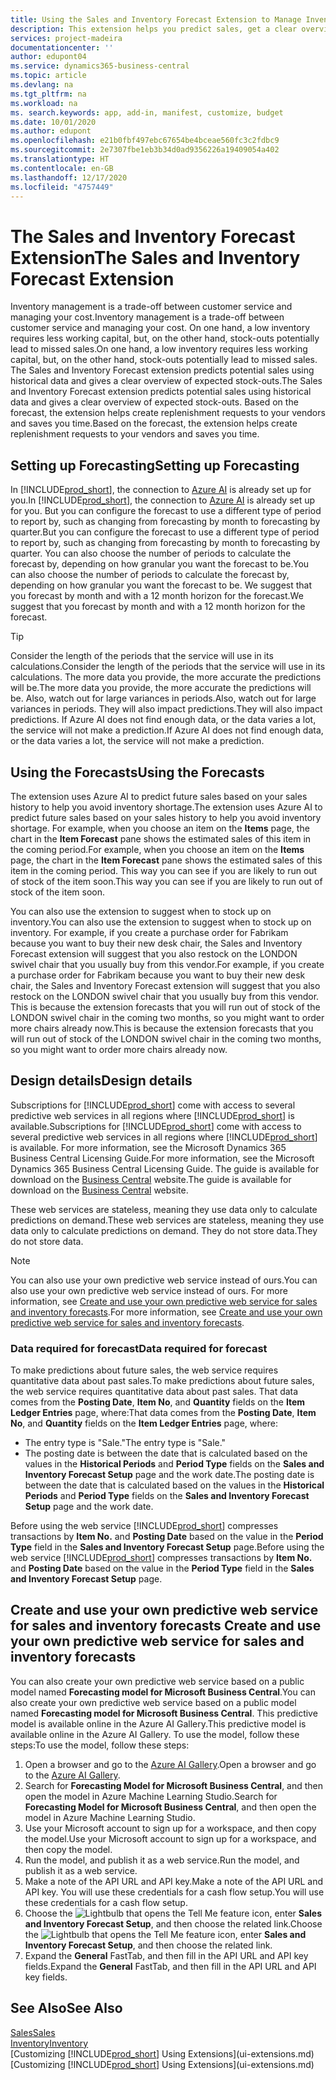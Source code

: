 ```yaml
---
title: Using the Sales and Inventory Forecast Extension to Manage Inventory | Microsoft Docs
description: This extension helps you predict sales, get a clear overview of expected stock-outs, and even helps you create replenishment requests to vendors.
services: project-madeira
documentationcenter: ''
author: edupont04
ms.service: dynamics365-business-central
ms.topic: article
ms.devlang: na
ms.tgt_pltfrm: na
ms.workload: na
ms. search.keywords: app, add-in, manifest, customize, budget
ms.date: 10/01/2020
ms.author: edupont
ms.openlocfilehash: e21b0fbf497ebc67654be4bceae560fc3c2fdbc9
ms.sourcegitcommit: 2e7307fbe1eb3b34d0ad9356226a19409054a402
ms.translationtype: HT
ms.contentlocale: en-GB
ms.lasthandoff: 12/17/2020
ms.locfileid: "4757449"
---
```

# <a name="the-sales-and-inventory-forecast-extension"></a><span data-ttu-id="b835c-103">The Sales and Inventory Forecast Extension</span><span class="sxs-lookup"><span data-stu-id="b835c-103">The Sales and Inventory Forecast Extension</span></span>
<span data-ttu-id="b835c-104">Inventory management is a trade-off between customer service and managing your cost.</span><span class="sxs-lookup"><span data-stu-id="b835c-104">Inventory management is a trade-off between customer service and managing your cost.</span></span> <span data-ttu-id="b835c-105">On one hand, a low inventory requires less working capital, but, on the other hand, stock-outs potentially lead to missed sales.</span><span class="sxs-lookup"><span data-stu-id="b835c-105">On one hand, a low inventory requires less working capital, but, on the other hand, stock-outs potentially lead to missed sales.</span></span> <span data-ttu-id="b835c-106">The Sales and Inventory Forecast extension predicts potential sales using historical data and gives a clear overview of expected stock-outs.</span><span class="sxs-lookup"><span data-stu-id="b835c-106">The Sales and Inventory Forecast extension predicts potential sales using historical data and gives a clear overview of expected stock-outs.</span></span> <span data-ttu-id="b835c-107">Based on the forecast, the extension helps create replenishment requests to your vendors and saves you time.</span><span class="sxs-lookup"><span data-stu-id="b835c-107">Based on the forecast, the extension helps create replenishment requests to your vendors and saves you time.</span></span>  

## <a name="setting-up-forecasting"></a><span data-ttu-id="b835c-108">Setting up Forecasting</span><span class="sxs-lookup"><span data-stu-id="b835c-108">Setting up Forecasting</span></span>
<span data-ttu-id="b835c-109">In [!INCLUDE[prod_short](includes/prod_short.md)], the connection to [Azure AI](https://azure.microsoft.com/overview/ai-platform/) is already set up for you.</span><span class="sxs-lookup"><span data-stu-id="b835c-109">In [!INCLUDE[prod_short](includes/prod_short.md)], the connection to [Azure AI](https://azure.microsoft.com/overview/ai-platform/) is already set up for you.</span></span> <span data-ttu-id="b835c-110">But you can configure the forecast to use a different type of period to report by, such as changing from forecasting by month to forecasting by quarter.</span><span class="sxs-lookup"><span data-stu-id="b835c-110">But you can configure the forecast to use a different type of period to report by, such as changing from forecasting by month to forecasting by quarter.</span></span> <span data-ttu-id="b835c-111">You can also choose the number of periods to calculate the forecast by, depending on how granular you want the forecast to be.</span><span class="sxs-lookup"><span data-stu-id="b835c-111">You can also choose the number of periods to calculate the forecast by, depending on how granular you want the forecast to be.</span></span> <span data-ttu-id="b835c-112">We suggest that you forecast by month and with a 12 month horizon for the forecast.</span><span class="sxs-lookup"><span data-stu-id="b835c-112">We suggest that you forecast by month and with a 12 month horizon for the forecast.</span></span> 

> [!TIP]  
>   <span data-ttu-id="b835c-113">Consider the length of the periods that the service will use in its calculations.</span><span class="sxs-lookup"><span data-stu-id="b835c-113">Consider the length of the periods that the service will use in its calculations.</span></span> <span data-ttu-id="b835c-114">The more data you provide, the more accurate the predictions will be.</span><span class="sxs-lookup"><span data-stu-id="b835c-114">The more data you provide, the more accurate the predictions will be.</span></span> <span data-ttu-id="b835c-115">Also, watch out for large variances in periods.</span><span class="sxs-lookup"><span data-stu-id="b835c-115">Also, watch out for large variances in periods.</span></span> <span data-ttu-id="b835c-116">They will also impact predictions.</span><span class="sxs-lookup"><span data-stu-id="b835c-116">They will also impact predictions.</span></span> <span data-ttu-id="b835c-117">If Azure AI does not find enough data, or the data varies a lot, the service will not make a prediction.</span><span class="sxs-lookup"><span data-stu-id="b835c-117">If Azure AI does not find enough data, or the data varies a lot, the service will not make a prediction.</span></span>

## <a name="using-the-forecasts"></a><span data-ttu-id="b835c-118">Using the Forecasts</span><span class="sxs-lookup"><span data-stu-id="b835c-118">Using the Forecasts</span></span>
<span data-ttu-id="b835c-119">The extension uses Azure AI to predict future sales based on your sales history to help you avoid inventory shortage.</span><span class="sxs-lookup"><span data-stu-id="b835c-119">The extension uses Azure AI to predict future sales based on your sales history to help you avoid inventory shortage.</span></span> <span data-ttu-id="b835c-120">For example, when you choose an item on the **Items** page, the chart in the **Item Forecast** pane shows the estimated sales of this item in the coming period.</span><span class="sxs-lookup"><span data-stu-id="b835c-120">For example, when you choose an item on the **Items** page, the chart in the **Item Forecast** pane shows the estimated sales of this item in the coming period.</span></span> <span data-ttu-id="b835c-121">This way you can see if you are likely to run out of stock of the item soon.</span><span class="sxs-lookup"><span data-stu-id="b835c-121">This way you can see if you are likely to run out of stock of the item soon.</span></span>  

<span data-ttu-id="b835c-122">You can also use the extension to suggest when to stock up on inventory.</span><span class="sxs-lookup"><span data-stu-id="b835c-122">You can also use the extension to suggest when to stock up on inventory.</span></span> <span data-ttu-id="b835c-123">For example, if you create a purchase order for Fabrikam because you want to buy their new desk chair, the Sales and Inventory Forecast extension will suggest that you also restock on the LONDON swivel chair that you usually buy from this vendor.</span><span class="sxs-lookup"><span data-stu-id="b835c-123">For example, if you create a purchase order for Fabrikam because you want to buy their new desk chair, the Sales and Inventory Forecast extension will suggest that you also restock on the LONDON swivel chair that you usually buy from this vendor.</span></span> <span data-ttu-id="b835c-124">This is because the extension forecasts that you will run out of stock of the LONDON swivel chair in the coming two months, so you might want to order more chairs already now.</span><span class="sxs-lookup"><span data-stu-id="b835c-124">This is because the extension forecasts that you will run out of stock of the LONDON swivel chair in the coming two months, so you might want to order more chairs already now.</span></span>  

## <a name="design-details"></a><span data-ttu-id="b835c-125">Design details</span><span class="sxs-lookup"><span data-stu-id="b835c-125">Design details</span></span>
<span data-ttu-id="b835c-126">Subscriptions for [!INCLUDE[prod_short](includes/prod_short.md)] come with access to several predictive web services in all regions where [!INCLUDE[prod_short](includes/prod_short.md)] is available.</span><span class="sxs-lookup"><span data-stu-id="b835c-126">Subscriptions for [!INCLUDE[prod_short](includes/prod_short.md)] come with access to several predictive web services in all regions where [!INCLUDE[prod_short](includes/prod_short.md)] is available.</span></span> <span data-ttu-id="b835c-127">For more information, see the Microsoft Dynamics 365 Business Central Licensing Guide.</span><span class="sxs-lookup"><span data-stu-id="b835c-127">For more information, see the Microsoft Dynamics 365 Business Central Licensing Guide.</span></span> <span data-ttu-id="b835c-128">The guide is available for download on the [Business Central](https://dynamics.microsoft.com/en-us/business-central/overview/) website.</span><span class="sxs-lookup"><span data-stu-id="b835c-128">The guide is available for download on the [Business Central](https://dynamics.microsoft.com/en-us/business-central/overview/) website.</span></span> 

<span data-ttu-id="b835c-129">These web services are stateless, meaning they use data only to calculate predictions on demand.</span><span class="sxs-lookup"><span data-stu-id="b835c-129">These web services are stateless, meaning they use data only to calculate predictions on demand.</span></span> <span data-ttu-id="b835c-130">They do not store data.</span><span class="sxs-lookup"><span data-stu-id="b835c-130">They do not store data.</span></span>

> [!NOTE]  
>   <span data-ttu-id="b835c-131">You can also use your own predictive web service instead of ours.</span><span class="sxs-lookup"><span data-stu-id="b835c-131">You can also use your own predictive web service instead of ours.</span></span> <span data-ttu-id="b835c-132">For more information, see [Create and use your own predictive web service for sales and inventory forecasts](#AnchorText).</span><span class="sxs-lookup"><span data-stu-id="b835c-132">For more information, see [Create and use your own predictive web service for sales and inventory forecasts](#AnchorText).</span></span> 

### <a name="data-required-for-forecast"></a><span data-ttu-id="b835c-133">Data required for forecast</span><span class="sxs-lookup"><span data-stu-id="b835c-133">Data required for forecast</span></span>
<span data-ttu-id="b835c-134">To make predictions about future sales, the web service requires quantitative data about past sales.</span><span class="sxs-lookup"><span data-stu-id="b835c-134">To make predictions about future sales, the web service requires quantitative data about past sales.</span></span> <span data-ttu-id="b835c-135">That data comes from the **Posting Date**, **Item No**, and **Quantity** fields on the **Item Ledger Entries** page, where:</span><span class="sxs-lookup"><span data-stu-id="b835c-135">That data comes from the **Posting Date**, **Item No**, and **Quantity** fields on the **Item Ledger Entries** page, where:</span></span>
-    <span data-ttu-id="b835c-136">The entry type is "Sale."</span><span class="sxs-lookup"><span data-stu-id="b835c-136">The entry type is "Sale."</span></span>
- <span data-ttu-id="b835c-137">The posting date is between the date that is calculated based on the values in the **Historical Periods** and **Period Type** fields on the **Sales and Inventory Forecast Setup** page and the work date.</span><span class="sxs-lookup"><span data-stu-id="b835c-137">The posting date is between the date that is calculated based on the values in the **Historical Periods** and **Period Type** fields on the **Sales and Inventory Forecast Setup** page and the work date.</span></span>

<span data-ttu-id="b835c-138">Before using the web service [!INCLUDE[prod_short](includes/prod_short.md)] compresses transactions by **Item No.** and **Posting Date** based on the value in the **Period Type** field in the **Sales and Inventory Forecast Setup** page.</span><span class="sxs-lookup"><span data-stu-id="b835c-138">Before using the web service [!INCLUDE[prod_short](includes/prod_short.md)] compresses transactions by **Item No.** and **Posting Date** based on the value in the **Period Type** field in the **Sales and Inventory Forecast Setup** page.</span></span>

## <a name="create-and-use-your-own-predictive-web-service-for-sales-and-inventory-forecasts"></a><span data-ttu-id="b835c-139"><a name="AnchorText"> </a>Create and use your own predictive web service for sales and inventory forecasts</span><span class="sxs-lookup"><span data-stu-id="b835c-139"><a name="AnchorText"> </a>Create and use your own predictive web service for sales and inventory forecasts</span></span>
<span data-ttu-id="b835c-140">You can also create your own predictive web service based on a public model named **Forecasting model for Microsoft Business Central**.</span><span class="sxs-lookup"><span data-stu-id="b835c-140">You can also create your own predictive web service based on a public model named **Forecasting model for Microsoft Business Central**.</span></span> <span data-ttu-id="b835c-141">This predictive model is available online in the Azure AI Gallery.</span><span class="sxs-lookup"><span data-stu-id="b835c-141">This predictive model is available online in the Azure AI Gallery.</span></span> <span data-ttu-id="b835c-142">To use the model, follow these steps:</span><span class="sxs-lookup"><span data-stu-id="b835c-142">To use the model, follow these steps:</span></span>  

1. <span data-ttu-id="b835c-143">Open a browser and go to the [Azure AI Gallery](https://go.microsoft.com/fwlink/?linkid=828352).</span><span class="sxs-lookup"><span data-stu-id="b835c-143">Open a browser and go to the [Azure AI Gallery](https://go.microsoft.com/fwlink/?linkid=828352).</span></span>  
2. <span data-ttu-id="b835c-144">Search for **Forecasting Model for Microsoft Business Central**, and then open the model in Azure Machine Learning Studio.</span><span class="sxs-lookup"><span data-stu-id="b835c-144">Search for **Forecasting Model for Microsoft Business Central**, and then open the model in Azure Machine Learning Studio.</span></span>  
3. <span data-ttu-id="b835c-145">Use your Microsoft account to sign up for a workspace, and then copy the model.</span><span class="sxs-lookup"><span data-stu-id="b835c-145">Use your Microsoft account to sign up for a workspace, and then copy the model.</span></span>  
4. <span data-ttu-id="b835c-146">Run the model, and publish it as a web service.</span><span class="sxs-lookup"><span data-stu-id="b835c-146">Run the model, and publish it as a web service.</span></span>  
5. <span data-ttu-id="b835c-147">Make a note of the API URL and API key.</span><span class="sxs-lookup"><span data-stu-id="b835c-147">Make a note of the API URL and API key.</span></span> <span data-ttu-id="b835c-148">You will use these credentials for a cash flow setup.</span><span class="sxs-lookup"><span data-stu-id="b835c-148">You will use these credentials for a cash flow setup.</span></span>  
6. <span data-ttu-id="b835c-149">Choose the ![Lightbulb that opens the Tell Me feature](media/ui-search/search_small.png "Tell me what you want to do") icon, enter **Sales and Inventory Forecast Setup**, and then choose the related link.</span><span class="sxs-lookup"><span data-stu-id="b835c-149">Choose the ![Lightbulb that opens the Tell Me feature](media/ui-search/search_small.png "Tell me what you want to do") icon, enter **Sales and Inventory Forecast Setup**, and then choose the related link.</span></span>  
7. <span data-ttu-id="b835c-150">Expand the **General** FastTab, and then fill in the API URL and API key fields.</span><span class="sxs-lookup"><span data-stu-id="b835c-150">Expand the **General** FastTab, and then fill in the API URL and API key fields.</span></span>  


## <a name="see-also"></a><span data-ttu-id="b835c-151">See Also</span><span class="sxs-lookup"><span data-stu-id="b835c-151">See Also</span></span>
[<span data-ttu-id="b835c-152">Sales</span><span class="sxs-lookup"><span data-stu-id="b835c-152">Sales</span></span>](sales-manage-sales.md)  
[<span data-ttu-id="b835c-153">Inventory</span><span class="sxs-lookup"><span data-stu-id="b835c-153">Inventory</span></span>](inventory-manage-inventory.md)  
<span data-ttu-id="b835c-154">[Customizing [!INCLUDE[prod_short](includes/prod_short.md)] Using Extensions](ui-extensions.md)</span><span class="sxs-lookup"><span data-stu-id="b835c-154">[Customizing [!INCLUDE[prod_short](includes/prod_short.md)] Using Extensions](ui-extensions.md)</span></span>  
